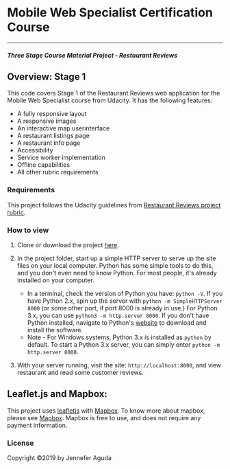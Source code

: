 # Mobile Web Specialist Certification Course
---
#### _Three Stage Course Material Project - Restaurant Reviews_

## Overview: Stage 1

This code covers Stage 1 of the Restaurant Reviews web application for the Mobile Web Specialist course from Udacity. It has the following features:
* A fully responsive layout
* A responsive images
* An interactive map userinterface
* A restaurant listings page
* A restaurant info page
* Accessibility
* Service worker implementation
* Offline capabilities
* All other rubric requirements
    
### Requirements

This project follows the Udacity guidelines from [Restaurant Reviews project rubric](https://review.udacity.com/#!/rubrics/1090/view). 

### How to view
1. Clone or download the project [here](https://github.com/jenneferaguda/mws-restaurant-stage-1).
2. In the project folder, start up a simple HTTP server to serve up the site files on your local computer. Python has some simple tools to do this, and you don't even need to know Python. For most people, it's already installed on your computer.

    * In a terminal, check the version of Python you have: `python -V`. If you have Python 2.x, spin up the server with `python -m SimpleHTTPServer 8000` (or some other port, if port 8000 is already in use.) For Python 3.x, you can use `python3 -m http.server 8000`. If you don't have Python installed, navigate to Python's [website](https://www.python.org/) to download and install the software.
    * Note -  For Windows systems, Python 3.x is installed as `python` by default. To start a Python 3.x server, you can simply enter `python -m http.server 8000`.
3. With your server running, visit the site: `http://localhost:8000`, and view restaurant and read some customer reviews.

## Leaflet.js and Mapbox:

This project uses [leafletjs](https://leafletjs.com/) with [Mapbox](https://www.mapbox.com/). To know more about mapbox, please see [Mapbox](https://www.mapbox.com/). Mapbox is free to use, and does not require any payment information.

### License
Copyright ©2019 by Jennefer Aguda